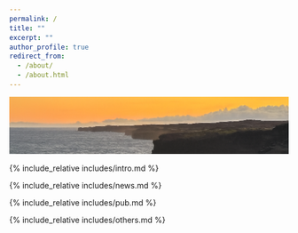```yaml
---
permalink: /
title: ""
excerpt: ""
author_profile: true
redirect_from: 
  - /about/
  - /about.html
---
```


<img src="../images/head_big_island.png" alt="Head" class="faded-edge-image">
 
<span class='anchor' id='about-me'></span>
{% include_relative includes/intro.md %}

{% include_relative includes/news.md %}

{% include_relative includes/pub.md %}

{% include_relative includes/others.md %}
